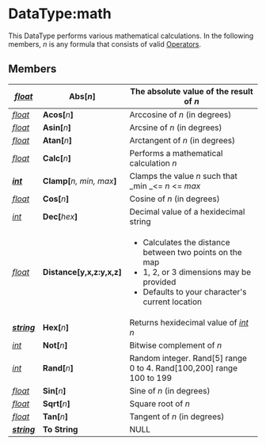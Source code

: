 # DataType:math

This DataType performs various mathematical calculations. In the following members, _n_ is any formula that consists of valid [Operators](../../macros/operators.md).

## Members

| [_float_](datatype-float.md)       | **Abs\[**_n_**]**                  | The absolute value of the result of _n_                                                                                                                                     |
| ---------------------------------- | ---------------------------------- | --------------------------------------------------------------------------------------------------------------------------------------------------------------------------- |
| [_float_](datatype-float.md)       | **Acos\[**_n_**]**                 | Arccosine of _n_ (in degrees)                                                                                                                                               |
| [_float_](datatype-float.md)       | **Asin\[**_n_**]**                 | Arcsine of _n_ (in degrees)                                                                                                                                                 |
| [_float_](datatype-float.md)       | **Atan\[**_n_**]**                 | Arctangent of _n_ (in degrees)                                                                                                                                              |
| [_float_](datatype-float.md)       | **Calc\[**_n_**]**                 | Performs a mathematical calculation _n_                                                                                                                                     |
| __[_int_](datatype-int.md)__       | **Clamp\[**_n, min, max_**]**      | Clamps the value _n_ such that _min _<= _n_ <= _max_                                                                                                                        |
| [_float_](datatype-float.md)       | **Cos\[**_n_**]**                  | Cosine of _n_ (in degrees)                                                                                                                                                  |
| [_int_](datatype-int.md)           | **Dec\[**_hex_**]**                | Decimal value of a hexidecimal string                                                                                                                                       |
| [_float_](datatype-float.md)       | **Distance\[**y,x,z**:**y,x,z**]** | <ul><li>Calculates the distance between two points on the map</li><li>1, 2, or 3 dimensions may be provided</li><li>Defaults to your character's current location</li></ul> |
| __[_string_](datatype-string.md)__ | **Hex\[**_n_**]**                  | Returns hexidecimal value of [_int_](datatype-int.md) _n_                                                                                                                   |
| [_int_](datatype-int.md)           | **Not\[**_n_**]**                  | Bitwise complement of _n_                                                                                                                                                   |
| [_int_](datatype-int.md)           | **Rand\[**_n_**]**                 | Random integer. Rand\[5] range 0 to 4. Rand\[100,200] range 100 to 199                                                                                                      |
| [_float_](datatype-float.md)       | **Sin\[**_n_**]**                  | Sine of _n_ (in degrees)                                                                                                                                                    |
| [_float_](datatype-float.md)       | **Sqrt\[**_n_**]**                 | Square root of _n_                                                                                                                                                          |
| [_float_](datatype-float.md)       | **Tan\[**_n_**]**                  | Tangent of _n_ (in degrees)                                                                                                                                                 |
| __[_string_](datatype-string.md)__ | **To String**                      | NULL                                                                                                                                                                        |
